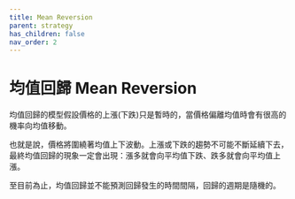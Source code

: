 ```yaml
---
title: Mean Reversion
parent: strategy
has_children: false
nav_order: 2
---
```


# 均值回歸 Mean Reversion  

均值回歸的模型假設價格的上漲(下跌)只是暫時的，當價格偏離均值時會有很高的機率向均值移動。  

也就是說，價格將圍繞著均值上下波動。上漲或下跌的趨勢不可能不斷延續下去，最終均值回歸的現象一定會出現：漲多就會向平均值下跌、跌多就會向平均值上漲。  

至目前為止，均值回歸並不能預測回歸發生的時間間隔，回歸的週期是隨機的。  



